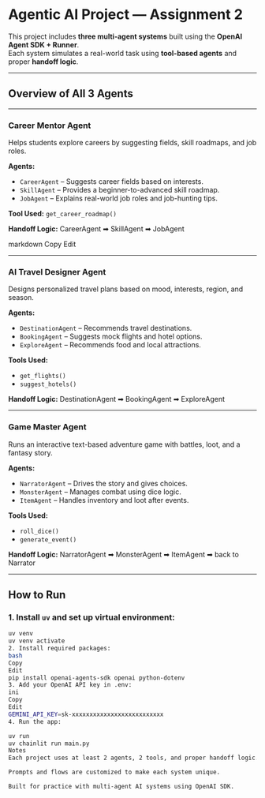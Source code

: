 # Agentic AI Project — Assignment 2

This project includes **three multi-agent systems** built using the **OpenAI Agent SDK + Runner**.  
Each system simulates a real-world task using **tool-based agents** and proper **handoff logic**.

---

## Overview of All 3 Agents

---

### Career Mentor Agent

Helps students explore careers by suggesting fields, skill roadmaps, and job roles.

**Agents:**
- `CareerAgent` – Suggests career fields based on interests.
- `SkillAgent` – Provides a beginner-to-advanced skill roadmap.
- `JobAgent` – Explains real-world job roles and job-hunting tips.

**Tool Used:** `get_career_roadmap()`

**Handoff Logic:**
CareerAgent ➡ SkillAgent ➡ JobAgent

markdown
Copy
Edit

---

###  AI Travel Designer Agent

Designs personalized travel plans based on mood, interests, region, and season.

**Agents:**
- `DestinationAgent` – Recommends travel destinations.
- `BookingAgent` – Suggests mock flights and hotel options.
- `ExploreAgent` – Recommends food and local attractions.

**Tools Used:**
- `get_flights()`
- `suggest_hotels()`

**Handoff Logic:**
DestinationAgent ➡ BookingAgent ➡ ExploreAgent

---

### Game Master Agent

Runs an interactive text-based adventure game with battles, loot, and a fantasy story.

**Agents:**
- `NarratorAgent` – Drives the story and gives choices.
- `MonsterAgent` – Manages combat using dice logic.
- `ItemAgent` – Handles inventory and loot after events.

**Tools Used:**
- `roll_dice()`
- `generate_event()`

**Handoff Logic:**
NarratorAgent ➡ MonsterAgent ➡ ItemAgent ➡ back to Narrator


---

## How to Run

### 1. Install `uv` and set up virtual environment:
```bash
uv venv
uv venv activate
2. Install required packages:
bash
Copy
Edit
pip install openai-agents-sdk openai python-dotenv
3. Add your OpenAI API key in .env:
ini
Copy
Edit
GEMINI_API_KEY=sk-xxxxxxxxxxxxxxxxxxxxxxxxxx
4. Run the app:

uv run
uv chainlit run main.py
Notes
Each project uses at least 2 agents, 2 tools, and proper handoff logic.

Prompts and flows are customized to make each system unique.

Built for practice with multi-agent AI systems using OpenAI SDK.
